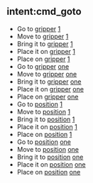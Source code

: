 ## intent:cmd_goto
- Go to [gripper](goto_cmd) [1](number)
- Move to [gripper](goto_cmd) [1](number)
- Bring it to [gripper](goto_cmd) [1](number)
- Place it on [gripper](goto_cmd) [1](number)
- Place on [gripper](goto_cmd) [1](number)
- Go to [gripper](goto_cmd) [one](number:1)
- Move to [gripper](goto_cmd) [one](number:1)
- Bring it to [gripper](goto_cmd) [one](number:1)
- Place it on [gripper](goto_cmd) [one](number:1)
- Place on [gripper](goto_cmd) [one](number:1)
- Go to [position](goto_cmd) [1](number)
- Move to [position](goto_cmd) [1](number)
- Bring it to [position](goto_cmd) [1](number)
- Place it on [position](goto_cmd) [1](number)
- Place on [position](goto_cmd) [1](number)
- Go to [position](goto_cmd) [one](number:1)
- Move to [position](goto_cmd) [one](number:1)
- Bring it to [position](goto_cmd) [one](number:1)
- Place it on [position](goto_cmd) [one](number:1)
- Place on [position](goto_cmd) [one](number:1)
